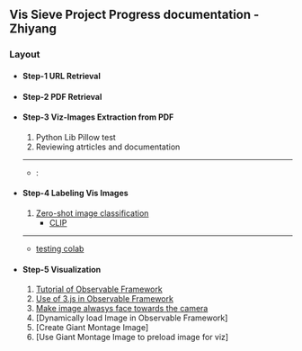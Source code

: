 ## Vis Sieve Project Progress documentation - Zhiyang

### Layout

- #### Step-1 URL Retrieval
- #### Step-2 PDF Retrieval
- #### Step-3 Viz-Images Extraction from PDF
    1. Python Lib Pillow test
    2. Reviewing atrticles and documentation
    ----------------------------------------------------------------
    - :
        
- #### Step-4 Labeling Vis Images
    1. [Zero-shot image classification](https://huggingface.co/docs/transformers/en/tasks/zero_shot_image_classification)
        - [CLIP](https://openai.com/index/clip/)
    ----------------------------------------------------------------
    - [testing colab](https://colab.research.google.com/drive/1uPUIz_jyyN-8S2QcYoPG4Rn8sG5x4Ppg?usp=sharing)
- #### Step-5 Visualization
    1. [Tutorial of Observable Framework](https://github.com/JimmyXwtx/OB-Tutorials)
    2. [Use of 3.js in Observable Framework](https://github.com/VisSieve/main/tree/Zhiyang-Doc/Visualization/Use%20of%203.js%20in%20Observable%20Framework)
    3. [Make image alwasys face towards the camera](https://github.com/VisSieve/main/tree/Zhiyang-Doc/Visualization/Make%20image%20alwasys%20face%20towards%20the%20camera)
    4. [Dynamically load Image in Observable Framework]
    5. [Create Giant Montage Image]
    6. [Use Giant Montage Image to preload image for viz]
